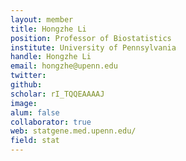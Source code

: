 ```yaml
---
layout: member
title: Hongzhe Li
position: Professor of Biostatistics
institute: University of Pennsylvania
handle: Hongzhe Li
email: hongzhe@upenn.edu
twitter: 
github: 
scholar: rI_TQQEAAAAJ
image:
alum: false
collaborator: true
web: statgene.med.upenn.edu/ 
field: stat
---
```






